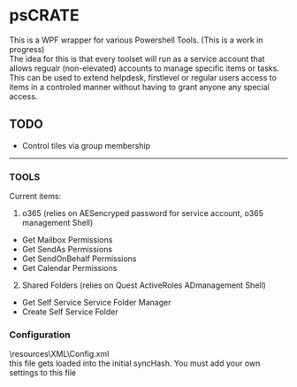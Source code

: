 # psCRATE

This is a WPF wrapper for various Powershell Tools. (This is a work in progress)  
The idea for this is that every toolset will run as a service account that allows regualr (non-elevated) accounts to manage specific items or tasks.  This can be used to extend helpdesk, firstlevel or regular users access to items in a controled manner without having to grant anyone any special access.  


## TODO
+ Control tiles via group membership

---

### TOOLS
Current items:
1. o365 (relies on AESencryped password for service account, o365 management Shell)
+ Get Mailbox Permissions
+ Get SendAs Permissions
+ Get SendOnBehalf Permissions
+ Get Calendar Permissions

2. Shared Folders (relies on Quest ActiveRoles ADmanagement Shell)
+ Get Self Service Service Folder Manager
+ Create Self Service Folder




### Configuration
\resources\XML\Config.xml  
this file gets loaded into the initial syncHash.  You must add your own settings to this file
